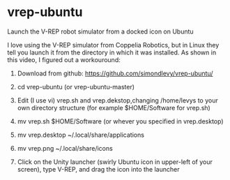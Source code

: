 vrep-ubuntu
===========

Launch the V-REP robot simulator from a docked icon on Ubuntu

I love using the V-REP simulator from Coppelia Robotics, but in Linux they tell you launch it from the directory in which it was installed.  As shown in this video, I figured out a workouround:

1) Download from github: https://github.com/simondlevy/vrep-ubuntu/

2) cd vrep-ubuntu (or vrep-ubuntu-master)

3) Edit (I use vi) vrep.sh and vrep.dekstop,changing /home/levys to  your own directory structure (for example $HOME/Software for vrep.sh)

4) mv vrep.sh $HOME/Software (or whever you specified in vrep.desktop)

5) mv vrep.desktop ~/.local/share/applications

6) mv vrep.png ~/.local/share/icons

7) Click on the Unity launcher (swirly Ubuntu icon in upper-left of your screen),  type V-REP, and drag the icon into the launcher
